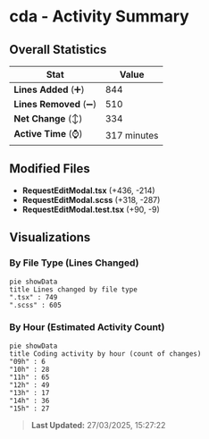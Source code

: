 # cda - Activity Summary 

## Overall Statistics

| Stat                   | Value                                                             |
| ---------------------- | ----------------------------------------------------------------- |
| **Lines Added** (➕)   | 844                                          |
| **Lines Removed** (➖) | 510                                        |
| **Net Change** (↕)    | 334                |
| **Active Time** (⌚)   | 317 minutes |


## Modified Files
- **RequestEditModal.tsx** (+436, -214)
- **RequestEditModal.scss** (+318, -287)
- **RequestEditModal.test.tsx** (+90, -9)

## Visualizations

### By File Type (Lines Changed)

```mermaid
pie showData
title Lines changed by file type
".tsx" : 749
".scss" : 605
```

### By Hour (Estimated Activity Count)

```mermaid
pie showData
title Coding activity by hour (count of changes)
"09h" : 6
"10h" : 28
"11h" : 65
"12h" : 49
"13h" : 17
"14h" : 36
"15h" : 27
```


> **Last Updated:** 27/03/2025, 15:27:22